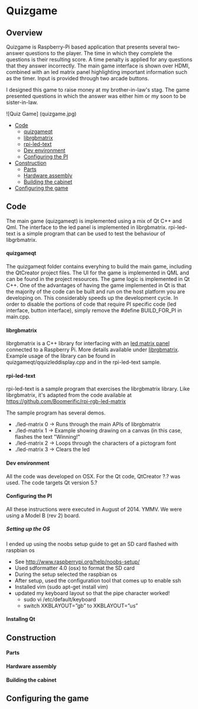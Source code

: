 # Quizgame

## Overview

Quizgame is Raspberry-Pi based application that presents several two-answer questions to the player. The time in which they complete the questions is their resulting score. A time penalty is applied for any questions that they answer incorrectly. The main game interface is shown over HDMI, combined with an led matrix panel highlighting important information such as the timer. Input is provided through two arcade buttons.

I designed this game to raise money at my brother-in-law's stag. The game presented questions in which the answer was either him or my soon to be sister-in-law.

![Quiz Game] (quizgame.jpg)

* [Code](#code)
  * [quizgameqt](#quizgameqt)
  * [librgbmatrix](#librgbmatrix)
  * [rpi-led-text](#rpi-led-text)
  * [Dev environment](#dev-environment)
  * [Configuring the PI](#configuring-the-pi)
* [Construction](#construction)
  * [Parts](#parts)
  * [Hardware assembly](#hardware-assembly)
  * [Building the cabinet](#building-the-cabinet)
* [Configuring the game](#configuring-the-game)

## Code

The main game (quizgameqt) is implemented using a mix of Qt C++ and Qml. The interface to the led panel is implemented in librgbmatrix. rpi-led-text is a simple program that can be used to test the behaviour of libgrbmatrix.

#### quizgameqt

The quizgameqt folder contains everyhing to build the main game, including the QtCreator project files. The UI for the game is implemented in QML and can be found in the project resources. The game logic is implemented in Qt C++. One of the advantages of having the game implemented in Qt is that the majority of the code can be built and run on the host platform you are developing on. This considerably speeds up the development cycle. In order to disable the portions of code that require PI specific code (led interface, button interface), simply remove the #define BUILD_FOR_PI in main.cpp.

#### librgbmatrix

librgbmatrix is a C++ library for interfacing with an [led matrix panel](http://www.adafruit.com/product/420) connected to a Raspberry Pi. More details available under [librgbmatrix](librgbmatrix/README.md). Example usage of the library can be found in quizgameqt/qquizleddisplay.cpp and in the rpi-led-text sample.

#### rpi-led-text

rpi-led-text is a sample program that exercises the librgbmatrix library. Like librgbmatrix, it's adapted from the code available at https://github.com/Boomerific/rpi-rgb-led-matrix

The sample program has several demos.
* ./led-matrix 0 -> Runs through the main APIs of librgbmatrix
* ./led-matrix 1 -> Example showing drawing on a canvas (in this case, flashes the text "Winning!"
* ./led-matrix 2 -> Loops through the characters of a pictogram font
* ./led-matrix 3 -> Clears the led

#### Dev environment

All the code was developed on OSX. For the Qt code, QtCreator ?.? was used. The code targets Qt version 5.?

#### Configuring the PI

All these instructions were executed in August of 2014. YMMV. We were using a Model B (rev 2) board.

##### Setting up the OS
I ended up using the noobs setup guide to get an SD card flashed with raspbian os
* See http://www.raspberrypi.org/help/noobs-setup/
* Used sdformatter 4.0 (osx) to format the SD card
* During the setup selected the raspbian os
* After setup, used the configuration tool that comes up to enable ssh
* Installed vim (sudo apt-get install vim)
* updated my keyboard layout so that the pipe character worked!
  * sudo vi /etc/default/keyboard
  * switch XKBLAYOUT=”gb” to XKBLAYOUT=”us”

#### Installng Qt

## Construction
#### Parts
#### Hardware assembly
#### Building the cabinet
## Configuring the game







